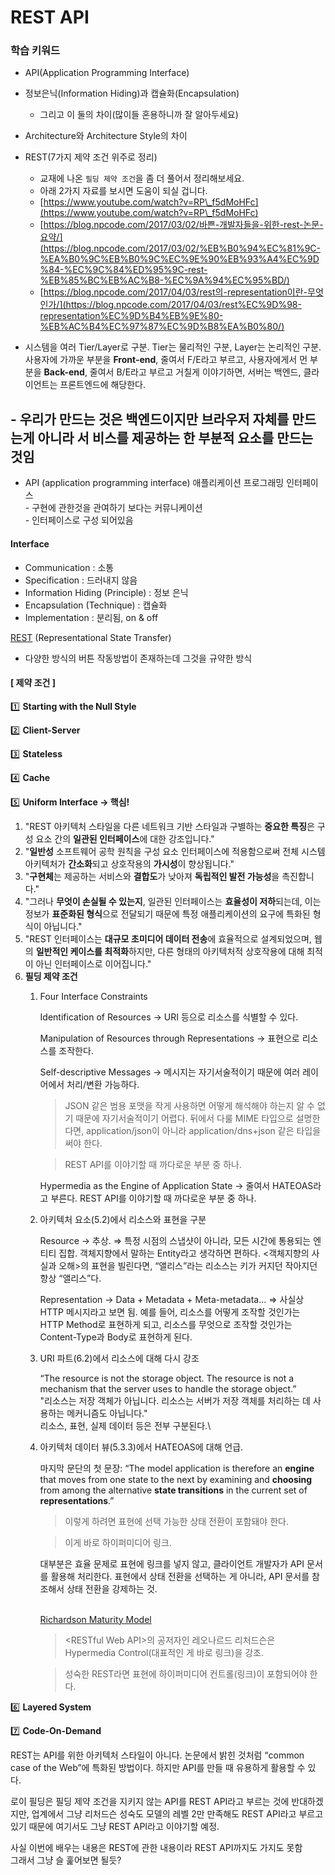 # REST API

### 학습 키워드

* API(Application Programming Interface)
* 정보은닉(Information Hiding)과 캡슐화(Encapsulation)
  * 그리고 이 둘의 차이(많이들 혼용하니까 잘 알아두세요)
* Architecture와 Architecture Style의 차이
* REST(7가지 제약 조건 위주로 정리)
  * 교재에 나온 `필딩 제약 조건`을 좀 더 풀어서 정리해보세요.
  * 아래 2가지 자료를 보시면 도움이 되실 겁니다.
  * [https://www.youtube.com/watch?v=RP\_f5dMoHFc](https://www.youtube.com/watch?v=RP\_f5dMoHFc)
  * [https://blog.npcode.com/2017/03/02/바쁜-개발자들을-위한-rest-논문-요약/](https://blog.npcode.com/2017/03/02/%EB%B0%94%EC%81%9C-%EA%B0%9C%EB%B0%9C%EC%9E%90%EB%93%A4%EC%9D%84-%EC%9C%84%ED%95%9C-rest-%EB%85%BC%EB%AC%B8-%EC%9A%94%EC%95%BD/)
  * [https://blog.npcode.com/2017/04/03/rest의-representation이란-무엇인가/](https://blog.npcode.com/2017/04/03/rest%EC%9D%98-representation%EC%9D%B4%EB%9E%80-%EB%AC%B4%EC%97%87%EC%9D%B8%EA%B0%80/)



* 시스템을 여러 Tier/Layer로 구분. Tier는 물리적인 구분, Layer는 논리적인 구분.\
  사용자에 가까운 부분을 **Front-end**, 줄여서 F/E라고 부르고, 사용자에게서 먼 부분을 **Back-end**, 줄여서 B/E라고 부르고 거칠게 이야기하면, 서버는 백엔드, 클라이언트는 프론트엔드에 해당한다.

## - 우리가 만드는 것은 백엔드이지만 브라우저 자체를 만드는게 아니라 서  비스를 제공하는 한 부분적 요소를 만드는 것임

* API (application programming interface) 애플리케이션 프로그래밍 인터페이스\
  \- 구현에 관한것을 관여하기 보다는 커뮤니케이션\
  \- 인터페이스로 구성 되어있음

#### Interface

* Communication : 소통
* Specification : 드러내지 않음
* Information Hiding (Principle) : 정보 은닉
* Encapsulation (Technique) : 캡슐화
* Implementation : 분리됨, on & off

[REST](https://ko.wikipedia.org/wiki/REST) (Representational State Transfer)

* 다양한 방식의 버튼 작동방법이 존재하는데 그것을 규약한 방식

#### \[ 제약 조건 ]

1️⃣ **Starting with the Null Style**

2️⃣ **Client-Server**

3️⃣ **Stateless**

4️⃣ **Cache**

5️⃣ **Uniform Interface → 핵심!**

1. "REST 아키텍처 스타일을 다른 네트워크 기반 스타일과 구별하는 **중요한 특징**은 구성 요소 간의 **일관된 인터페이스**에 대한 강조입니다."
2. "**일반성** 소프트웨어 공학 원칙을 구성 요소 인터페이스에 적용함으로써 전체 시스템 아키텍처가 **간소화**되고 상호작용의 **가시성**이 향상됩니다."
3. "**구현체**는 제공하는 서비스와 **결합도**가 낮아져 **독립적인 발전 가능성**을 촉진합니다."
4. "그러나 **무엇이 손실될 수 있는지**, 일관된 인터페이스는 **효율성이 저하**되는데, 이는 정보가 **표준화된 형식**으로 전달되기 때문에 특정 애플리케이션의 요구에 특화된 형식이 아닙니다."
5. "REST 인터페이스는 **대규모 초미디어 데이터 전송**에 효율적으로 설계되었으며, 웹의 **일반적인 케이스를 최적화**하지만, 다른 형태의 아키텍처적 상호작용에 대해 최적이 아닌 인터페이스로 이어집니다."
6. **필딩 제약 조건**
   1.  Four Interface Constraints

       Identification of Resources → URI 등으로 리소스를 식별할 수 있다.

       Manipulation of Resources through Representations → 표현으로 리소스를 조작한다.

       Self-descriptive Messages → 메시지는 자기서술적이기 때문에 여러 레이어에서 처리/변환 가능하다.

       > JSON 같은 범용 포맷을 작게 사용하면 어떻게 해석해야 하는지 알 수 없기 때문에 자기서술적이기 어렵다. 뒤에서 다룰 MIME 타입으로 설명한다면, application/json이 아니라 application/dns+json 같은 타입을 써야 한다.

       > REST API를 이야기할 때 까다로운 부분 중 하나.

       Hypermedia as the Engine of Application State → 줄여서 HATEOAS라고 부른다. REST API를 이야기할 때 까다로운 부분 중 하나.
   2.  아키텍처 요소(5.2)에서 리소스와 표현을 구분

       Resource → 추상. ⇒ 특정 시점의 스냅샷이 아니라, 모든 시간에 통용되는 엔티티 집합. 객체지향에서 말하는 Entity라고 생각하면 편하다. <객체지향의 사실과 오해>의 표현을 빌린다면, “앨리스”라는 리소스는 키가 커지던 작아지던 항상 “앨리스”다.



       Representation → Data + Metadata + Meta-metadata… ⇒ 사실상 HTTP 메시지라고 보면 됨. 예를 들어, 리소스를 어떻게 조작할 것인가는 HTTP Method로 표현하게 되고, 리소스를 무엇으로 조작할 것인가는 Content-Type과 Body로 표현하게 된다.


   3.  URI 파트(6.2)에서 리소스에 대해 다시 강조

       “The resource is not the storage object. The resource is not a mechanism that the server uses to handle the storage object.”\
       "리소스는 저장 객체가 아닙니다. 리소스는 서버가 저장 객체를 처리하는 데 사용하는 메커니즘도 아닙니다." \
       리소스, 표현, 실제 데이터 등은 전부 구분된다.\

   4.  아키텍처 데이터 뷰(5.3.3)에서 HATEOAS에 대해 언급.

       마지막 문단의 첫 문장: “The model application is therefore an **engine** that moves from one state to the next by examining and **choosing** from among the alternative **state transitions** in the current set of **representations**.”

       > 이렇게 하려면 표현에 선택 가능한 상태 전환이 포함돼야 한다.

       > 이게 바로 하이퍼미디어 링크.



       대부분은 효율 문제로 표현에 링크를 넣지 않고, 클라이언트 개발자가 API 문서를 활용해 처리한다. 표현에서 상태 전환을 선택하는 게 아니라, API 문서를 참조해서 상태 전환을 강제하는 것.

       \
       &#x20;[Richardson Maturity Model](https://martinfowler.com/articles/richardsonMaturityModel.html)

       > \<RESTful Web API>의 공저자인 레오나르드 리처드슨은 Hypermedia Control(대표적인 게 바로 링크)을 강조.

       > 성숙한 REST라면 표현에 하이퍼미디어 컨트롤(링크)이 포함되어야 한다.



6️⃣ **Layered System**

7️⃣ **Code-On-Demand**

REST는 API를 위한 아키텍처 스타일이 아니다. 논문에서 밝힌 것처럼 “common case of the Web”에 특화된 방법이다. 하지만 API를 만들 때 유용하게 활용할 수 있다.

로이 필딩은 필딩 제약 조건을 지키지 않는 API를 REST API라고 부르는 것에 반대하겠지만, 업계에서 그냥 리처드슨 성숙도 모델의 레벨 2만 만족해도 REST API라고 부르고 있기 때문에 여기서도 그냥 REST API라고 이야기할 예정.

사실 이번에 배우는 내용은 REST에 관한 내용이라 REST API까지도 가지도 못함\
그래서 그냥 슬 훑어보면 될듯?

